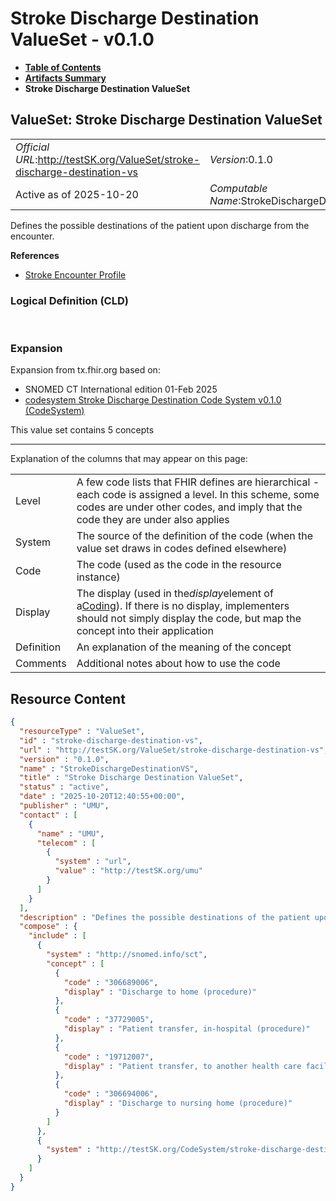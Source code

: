 # Stroke Discharge Destination ValueSet - v0.1.0

* [**Table of Contents**](toc.md)
* [**Artifacts Summary**](artifacts.md)
* **Stroke Discharge Destination ValueSet**

## ValueSet: Stroke Discharge Destination ValueSet 

| | |
| :--- | :--- |
| *Official URL*:http://testSK.org/ValueSet/stroke-discharge-destination-vs | *Version*:0.1.0 |
| Active as of 2025-10-20 | *Computable Name*:StrokeDischargeDestinationVS |

 
Defines the possible destinations of the patient upon discharge from the encounter. 

 **References** 

* [Stroke Encounter Profile](StructureDefinition-stroke-encounter-profile.md)

### Logical Definition (CLD)

 

### Expansion

Expansion from tx.fhir.org based on:

* SNOMED CT International edition 01-Feb 2025
* [codesystem Stroke Discharge Destination Code System v0.1.0 (CodeSystem)](CodeSystem-stroke-discharge-destination-cs.md)

This value set contains 5 concepts

-------

 Explanation of the columns that may appear on this page: 

| | |
| :--- | :--- |
| Level | A few code lists that FHIR defines are hierarchical - each code is assigned a level. In this scheme, some codes are under other codes, and imply that the code they are under also applies |
| System | The source of the definition of the code (when the value set draws in codes defined elsewhere) |
| Code | The code (used as the code in the resource instance) |
| Display | The display (used in the*display*element of a[Coding](http://hl7.org/fhir/R5/datatypes.html#Coding)). If there is no display, implementers should not simply display the code, but map the concept into their application |
| Definition | An explanation of the meaning of the concept |
| Comments | Additional notes about how to use the code |



## Resource Content

```json
{
  "resourceType" : "ValueSet",
  "id" : "stroke-discharge-destination-vs",
  "url" : "http://testSK.org/ValueSet/stroke-discharge-destination-vs",
  "version" : "0.1.0",
  "name" : "StrokeDischargeDestinationVS",
  "title" : "Stroke Discharge Destination ValueSet",
  "status" : "active",
  "date" : "2025-10-20T12:40:55+00:00",
  "publisher" : "UMU",
  "contact" : [
    {
      "name" : "UMU",
      "telecom" : [
        {
          "system" : "url",
          "value" : "http://testSK.org/umu"
        }
      ]
    }
  ],
  "description" : "Defines the possible destinations of the patient upon discharge from the encounter.",
  "compose" : {
    "include" : [
      {
        "system" : "http://snomed.info/sct",
        "concept" : [
          {
            "code" : "306689006",
            "display" : "Discharge to home (procedure)"
          },
          {
            "code" : "37729005",
            "display" : "Patient transfer, in-hospital (procedure)"
          },
          {
            "code" : "19712007",
            "display" : "Patient transfer, to another health care facility (procedure)"
          },
          {
            "code" : "306694006",
            "display" : "Discharge to nursing home (procedure)"
          }
        ]
      },
      {
        "system" : "http://testSK.org/CodeSystem/stroke-discharge-destination-cs"
      }
    ]
  }
}

```

